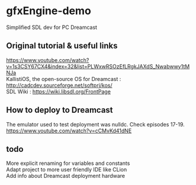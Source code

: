 # gfxEngine-demo
Simplified SDL dev for PC Dreamcast

## Original tutorial & useful links
https://www.youtube.com/watch?v=1s3CSY67CX4&index=32&list=PLWxwRSOzEfLRgkJAXdS_Nwabwwy1tMNJa<br/>
KallistiOS, the open-source OS for Dreamcast : http://cadcdev.sourceforge.net/softprj/kos/<br/>
SDL Wiki : https://wiki.libsdl.org/FrontPage

## How to deploy to Dreamcast
The emulator used to test deployment was nulldc. Check episodes 17-19.<br/>
https://www.youtube.com/watch?v=cCMvKd41dNE

## todo
More explicit renaming for variables and constants<br/>
Adapt project to more user friendly IDE like CLion<br/>
Add info about Dreamcast deployment hardware<br/>
